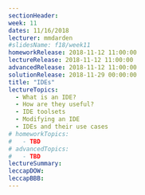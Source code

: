 ```yaml
---
sectionHeader:
week: 11
dates: 11/16/2018
lecturer: mmdarden
#slidesName: f18/week11
homeworkRelease: 2018-11-12 11:00:00
lectureRelease: 2018-11-12 11:00:00
advancedRelease: 2018-11-12 11:00:00
solutionRelease: 2018-11-29 00:00:00
title: "IDEs"
lectureTopics:
  - What is an IDE?
  - How are they useful?
  - IDE toolsets
  - Modifying an IDE
  - IDEs and their use cases
# homeworkTopics:
#   - TBD
# advancedTopics:
#   - TBD
lectureSummary:
leccapDOW:
leccapBBB:
---
```

